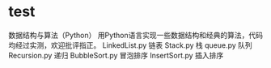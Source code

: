 # test
数据结构与算法（Python）
用Python语言实现一些数据结构和经典的算法，代码均经过实测，欢迎批评指正。
LinkedList.py   链表
Stack.py	      栈
queue.py        队列
Recursion.py    递归
BubbleSort.py	  冒泡排序
InsertSort.py   插入排序
	
	

